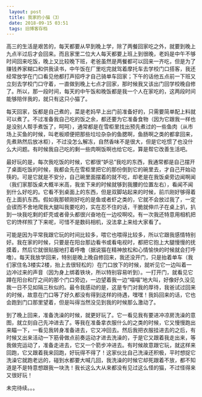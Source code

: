```yaml
---
 layout: post
 title: 我家的小猫（3）
 date: 2018-09-15 03:51
 tags: 旧博客存档
---
```

高三的生活是艰苦的，每天都要从早到晚上学，除了两餐回家吃之外，就要到晚上九点半过后才会回来。而且家里二位大人每天都要上班上到很晚，老妈是中午不够时间回来吃饭，晚上又比较晚下班，老爸虽然是两餐都可以回来一齐吃，但是为了赚钱养家糊口和供我读书，中午饭在厂里吃完就驾着摩托车去学校门口搭客，我还经常放学在门口看见他都打声招呼才自己骑单车回家；下午的话他五点前一下班又立刻去学校门口守着，一直做到晚上七点才回家，那时候我又该出门回学校晚自修了。所以，那一段时间，每天的中午饭和晚饭都是我一个人在家吃的，这两段时间能够陪伴我的，就只有这只小猫了。  
  
每天回家，饭都是自己煮的，菜是老妈早上出门前准备好的，只需要简单配上料就可以煮了。不过准备我自己吃的饭之余，都还要为它准备食物（因为它跟我一样也是没别人帮手煮饭了，呵呵），通常都是在雪柜里找出预先煮过的一些鱼肉（从市场上买鱼的时候，叫老板顺便把那些垃垃杂杂的鱼腮啊，鱼肠啊之类的都拿回来，先煮熟然后放冰柜），不过没怎么解冻，自然香味不是很大，但是它吃惯了也没什么大问题。有时候我自己吃的剩一些肉啊饭啊也给它吃，算是帮它改善生活吧。  
  
最好玩的是，每次我吃饭的时候，它都很“妒忌”我吃的东西，我通常都是自己摆开了桌面吃饭的时候，我都会先在雪柜里把它的那份倒到它的碗里去，才自己开始动筷的。可是它就是不安分，自己碗里面摆着的就不吃，却老是在我饭桌旁边闻啊闻（我们家那饭桌大概半米高，我坐下来的时候就够到我腰的位置左右），看闻不闻到什么好吃的。它看不到桌面上的东西，但是双脚站起来的时候，前爪刚好够得着在上面扒东西。假如我那顿刚好吃的是鱼或者虾之类的，它就不会放过我了，一定会锲而不舍地爬我大腿叫我要吃的，实在忍不住的话，干脆就伸爪子在桌上扒，扒到一块我吃剩的虾壳或者骨头都很兴奋地在一边咬啊咬。有一次我还特意用相机把它的馋样照了下来呢，可惜不是数码相机，没法拿上来给大家看了。  
  
可能是因为平常我跟它玩的时间比较多，喂它也喂得比较多，所以它跟我感情特别好。我在家的时候，只要是在阳台那边看书或看电视时，都把它抱上大腿慢慢的抚摸着，然后它就很贴服地打着呼噜（据说猫在精神放松和心情愉快的时候就会打呼噜）。每天我放学回来，特别是晚上晚自修回来，我还没开门，只是抬着单车（我们家住名3楼实2楼，抬上去很轻松的）在门口放下的时候，就听见它一边叫着一边冲过来的声音（因为身上绑着铁块，所以特别容易听到）。一打开门，就看见它蹲在阳台和厅之间的那个门口旁边，一边望着我一边“喵喵”地大叫，好像好久没见我一日不见如隔三秋似的。最令我感动的是，这是专门对我的厚待，我爸试过回来的时候，故意在门口等了好久都没有得到这样的待遇，嘿嘿！我妈回来的话，它也会跑到门口那里望着，但是叫得当然没见到我的时候那么激动了。  
  
到了晚上回来，准备洗澡的时候，就更好玩了。它一看见我有要进冲凉房洗澡的意图，就立刻自己先冲进去了。等我在准备拿衣服什么的之类的时候，它又慢慢跑出来瞄一下，一看见我转身准备进去，它又冲回去。然后我把衣服挂进去的之后，有时候又出来活动一下筋骨做点前奏运动才进去洗澡的，于是它又跟着我走出来，等我做完运动了，准备走进去，它又一个箭步冲进去。有时候故意跟它玩，就这样来回跑，它又跟着我来回跑，好玩得不得了！这家伙比自己洗澡还积极，平时想捉它洗澡它就跑老远的，碰到水都要大喊几回，我洗澡的时候它却死跟着不放，都不知道是不是特意想跟我一块洗！我长这么大从来都没有见过这么怪的猫，不过怪得来又很好玩！  
  
未完待续。。。

